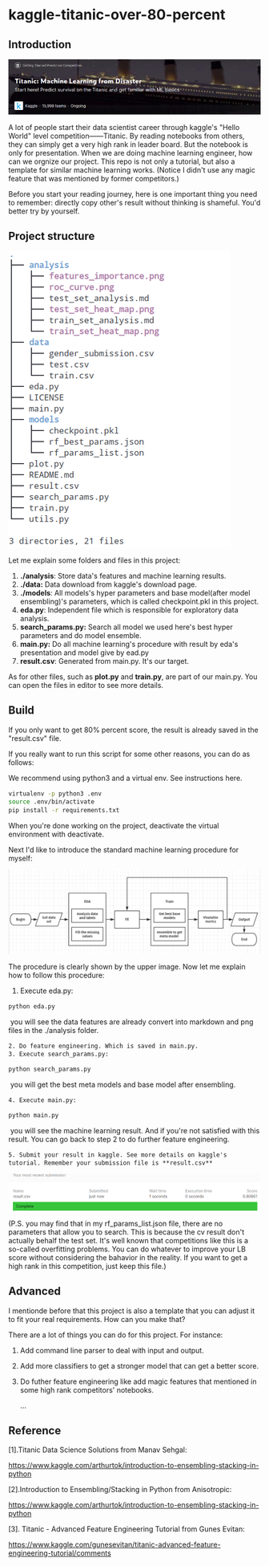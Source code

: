 # kaggle-titanic-over-80-percent

## Introduction

![titanic](./img/titanic.png)

A lot of people start their data scientist career through kaggle's "Hello World" level competition——Titanic. By reading notebooks from others, they can simply get a very high rank in leader board. But the notebook is only for presentation. When we are doing machine learning engineer, how can we orgnize our project. This repo is not only a tutorial, but also a template for similar machine learning works. (Notice I didn't use any magic feature that was mentioned by former competitors.)

Before you start your reading journey, here is one important thing you need to remember: directly copy other's result without thinking is shameful. You'd better try by yourself.



## Project structure

![project](./img/project.png)

Let me explain some folders and files in this project:

1. **./analysis**: Store data's features and machine learning results.
2. **./data:** Data download from kaggle's download page.
3. **./models**: All models's hyper parameters and base model(after model ensembling)'s parameters, which is called checkpoint.pkl in this project.
4. **eda.py**:  Independent file which is responsible for exploratory data analysis.
5. **search_params.py:** Search all model we used here's best hyper parameters and do model ensemble.
6. **main.py:** Do all machine learning's procedure with result by eda's presentation  and model give by ead.py
7. **result.csv**: Generated from main.py. It's our target.

As for other files, such as **plot.py** and **train.py**, are part of our main.py. You can open the files in editor to see more details.



## Build

If you only want to get 80% percent score, the result is already saved in the "result.csv" file.

If you really want to run this script for some other reasons, you can do as follows:

We recommend using python3 and a virtual env. See instructions here.

```bash
virtualenv -p python3 .env
source .env/bin/activate
pip install -r requirements.txt
```

When you're done working on the project, deactivate the virtual environment with deactivate.

Next I'd like to introduce the standard machine learning procedure for myself:

![](./img/ml_procedure.png)

The procedure is clearly shown by the upper image. Now let me explain how to follow this procedure:

1. Execute eda.py:

```bash
python eda.py
```

​	you will see the data features are already convert into markdown and png files in the ./analysis folder.

	2. Do feature engineering. Which is saved in main.py.
 	3. Execute search_params.py:

```bash
python search_params.py
```

​	you will get the best meta models and base model after ensembling.

	4. Execute main.py:

```bash
python main.py
```

​	you will see the machine learning result. And if you're not satisfied with this result. You can go back to step 2 to do further feature engineering.

	5. Submit your result in kaggle. See more details on kaggle's tutorial. Remember your submission file is **result.csv**

![result](./img/result.png)

(P.S. you may find that in my rf_params_list.json file, there are no parameters that allow you to search. This is because the cv result don't actually behalf the test set. It's well known that competitions like this is a so-called overfitting problems. You can do whatever to improve your LB score without considering the bahavior in the reality. If you want to get a high rank in this competition, just keep this file.)

## Advanced 

I mentionde before that this project is also a template that you can adjust it to fit your real requirements. How can you make that?

There are a lot of things you can do for this project. For instance:

1. Add command line parser to deal with input and output.

2. Add more classifiers to get a stronger model that can get a better score.

3. Do futher feature engineering like add magic features that mentioned in some high rank competitors' notebooks.

   ...

## Reference

[1].Titanic Data Science Solutions from Manav Sehgal:

 https://www.kaggle.com/arthurtok/introduction-to-ensembling-stacking-in-python

[2].Introduction to Ensembling/Stacking in Python from Anisotropic:

 https://www.kaggle.com/arthurtok/introduction-to-ensembling-stacking-in-python

[3]. Titanic - Advanced Feature Engineering Tutorial from Gunes Evitan: 

https://www.kaggle.com/gunesevitan/titanic-advanced-feature-engineering-tutorial/comments